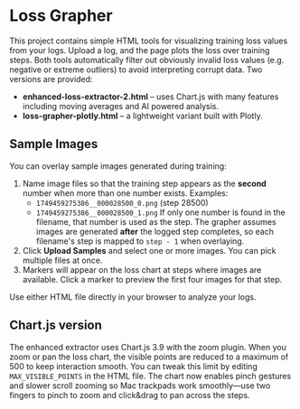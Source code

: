 # Loss Grapher

This project contains simple HTML tools for visualizing training loss values from your logs. Upload a log, and the page plots the loss over training steps. Both tools automatically filter out obviously invalid loss values (e.g. negative or extreme outliers) to avoid interpreting corrupt data. Two versions are provided:

- **enhanced-loss-extractor-2.html** – uses Chart.js with many features including moving averages and AI powered analysis.
- **loss-grapher-plotly.html** – a lightweight variant built with Plotly.

## Sample Images

You can overlay sample images generated during training:

1. Name image files so that the training step appears as the **second** number when more than one number exists. Examples:
   - `1749459275386__000028500_0.png` (step 28500)
   - `1749459275386__000028500_1.png`
   If only one number is found in the filename, that number is used as the step.
   The grapher assumes images are generated **after** the logged step completes, so each filename's step is mapped to `step - 1` when overlaying.
2. Click **Upload Samples** and select one or more images. You can pick multiple files at once.
3. Markers will appear on the loss chart at steps where images are available. Click a marker to preview the first four images for that step.

Use either HTML file directly in your browser to analyze your logs.

## Chart.js version

The enhanced extractor uses Chart.js 3.9 with the zoom plugin. When you zoom or
pan the loss chart, the visible points are reduced to a maximum of 500 to keep
interaction smooth. You can tweak this limit by editing `MAX_VISIBLE_POINTS` in
the HTML file. The chart now enables pinch gestures and slower scroll zooming so
Mac trackpads work smoothly—use two fingers to pinch to zoom and click&drag to
pan across the steps.
